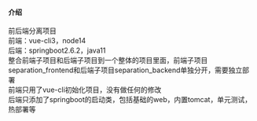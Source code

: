 #### 介绍
前后端分离项目  
前端：vue-cli3，node14  
后端：springboot2.6.2，java11  
整合前端子项目和后端子项目到一个整体的项目里面，前端子项目separation_frontend和后端子项目separation_backend单独分开，需要独立部署  
前端只用了vue-cli初始化项目，没有做任何的修改  
后端只添加了springboot的启动类，包括基础的web，内置tomcat，单元测试，热部署等  
